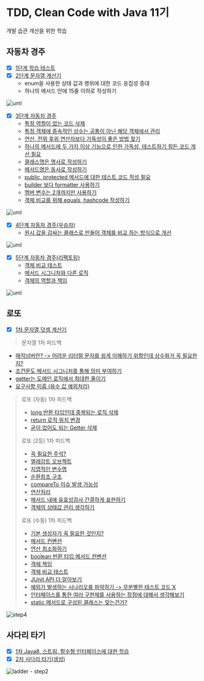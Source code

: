 # TDD, Clean Code with Java 11기

개발 습관 개선을 위한 학습

## 자동차 경주

* [x] [1단게 학습 테스트](https://github.com/next-step/java-racingcar/pull/1847#pullrequestreview-601760737)
* [x] [2단계 문자열 계산기](https://github.com/next-step/java-racingcar/pull/1914#pullrequestreview-605336872)
  * enum을 사용한 상태 값과 행위에 대한 코드 응집성 증대
  * 하나의 메서드 안에 15줄 이하로 작성하기

![uml](../.gitbook/assets/Constants.png)

* [x] [3단계 자동차 경주](https://github.com/next-step/java-racingcar/pull/1960#pullrequestreview-607170886)
  * [특정 역할이 없는 코드 삭제](https://github.com/next-step/java-racingcar/pull/1960#discussion_r589048328)
  * [특정 객체에 종속적인 상수는 공통이 아닌 해당 객체에서 관리](https://github.com/next-step/java-racingcar/pull/1960#discussion_r589048600)
  * [연산, 전위 후위 연산자보다 가독성이 좋은 방법 찾기](https://github.com/next-step/java-racingcar/pull/1960#discussion_r589049127)
  * [하나의 메서드에 두 가지 이상 기능으로 인한 가독성, 테스트하기 힘든 코드 개선 필요](https://github.com/next-step/java-racingcar/pull/1960#discussion_r589050223)
  * [클래스명은 명사로 작성하기](https://github.com/next-step/java-racingcar/pull/1960#discussion_r590055725)
  * [메서드명은 동사로 작성하기](https://github.com/next-step/java-racingcar/pull/1960#discussion_r590056162)
  * [public, protected 메서드에 대한 테스트 코드 작성 필요](https://github.com/next-step/java-racingcar/pull/1960#discussion_r590072116)
  * [builder 보다 formatter 사용하기](https://github.com/next-step/java-racingcar/pull/1960#discussion_r590075327)
  * [멤버 변수는 2개까지만 사용하기](https://github.com/next-step/java-racingcar/pull/1960#discussion_r590078081)
  * [객체 비교를 위해 equals, hashcode 작성하기](https://github.com/next-step/java-racingcar/pull/1960#discussion_r590105669)

![uml](../.gitbook/assets/RequestRacingGame.png)

* [x] [4단계 자동차 경주\(우승자\)](https://github.com/next-step/java-racingcar/pull/2013)
  * [원시 값을 감싸는 클래스로 만들어 객체를 비교 하는 방식으로 개선](https://github.com/next-step/java-racingcar/pull/2013#pullrequestreview-609736875)

![uml](../.gitbook/assets/step4.png)

* [x] [5단계 자동차 경주\(리펙토링\)](https://github.com/next-step/java-racingcar/pull/2037)
  * [객체 비교 테스트](https://github.com/next-step/java-racingcar/pull/2037#discussion_r593197783)
  * [메서드 시그니처와 다른 로직](https://github.com/next-step/java-racingcar/pull/2037#discussion_r593202597)
  * [객체의 역할과 책임](https://github.com/next-step/java-racingcar/pull/2037#discussion_r593203847)

![uml](../.gitbook/assets/step5.png)

## 로또

* [x] [1차 문자열 덧셈 계산기](https://github.com/next-step/java-lotto/pull/1242)

> 문자열 1차 피드백

* [매직넘버란? -&gt; 어려운 리터럴 문자를 쉽게 이해하기 위함인데 상수화가 꼭 필요한지?](https://github.com/next-step/java-lotto/pull/1242#discussion_r594298154)
* [조건문도 메서드 시그니처를 통해 의미 부여하기](https://github.com/next-step/java-lotto/pull/1242#discussion_r594304155)
* [getter는 도메인 로직에서 최대한 줄이기](https://github.com/next-step/java-lotto/pull/1242#discussion_r594307685)
* [요구사항 미흡 \(음수 값 예외처리\)](https://github.com/next-step/java-lotto/pull/1242#discussion_r594310922)

> 로또 \(자동\) 1차 피드백
>
> * [long 반환 타입인데 중복되는 로직 삭제](https://github.com/next-step/java-lotto/pull/1255#discussion_r595985358)
> * [return 로직 위치 변경](https://github.com/next-step/java-lotto/pull/1255#discussion_r595986529)
> * [굳이 없어도 되는 Getter 삭제](https://github.com/next-step/java-lotto/pull/1255#discussion_r595990045)
>
> 로또 \(2등\) 1차 피드백
>
> * [꼭 필요한 주석?](https://github.com/next-step/java-lotto/pull/1261#discussion_r596771924)
> * [엘레강트 오브젝트](https://github.com/next-step/java-lotto/pull/1261#discussion_r596800376)
> * [지엽적인 변수명](https://github.com/next-step/java-lotto/pull/1261#discussion_r596801645)
> * [순환참조 구조](https://github.com/next-step/java-lotto/pull/1261#discussion_r596803272)
> * [compareTo 이슈 발생 가능성](https://github.com/next-step/java-lotto/pull/1261#discussion_r596806649)
> * [연산처리](https://github.com/next-step/java-lotto/pull/1261#discussion_r596810848)
> * [메서드 내에 유효성검사 간결하게 표현하기](https://github.com/next-step/java-lotto/pull/1261#discussion_r596825348)
> * [객체의 상태값 관리 생각하기](https://github.com/next-step/java-lotto/pull/1261#discussion_r596829039)
>
> 로또 \(수동\) 1차 피드백
>
> * [기본 생성자가 꼭 필요한 것인지?](https://github.com/next-step/java-lotto/pull/1273#discussion_r598077223)
> * [메서드 컨벤션](https://github.com/next-step/java-lotto/pull/1273#discussion_r598077620)
> * [연산 최소화하기](https://github.com/next-step/java-lotto/pull/1273#discussion_r598077940)
> * [boolean 반환 타입 메서드 컨벤션](https://github.com/next-step/java-lotto/pull/1273#discussion_r598078056)
> * [객체 책임](https://github.com/next-step/java-lotto/pull/1273#discussion_r598078595)
> * [객체 비교 테스트](https://github.com/next-step/java-lotto/pull/1273#discussion_r598078862)
> * [JUnit API 더 알아보기](https://github.com/next-step/java-lotto/pull/1273#discussion_r598078901)
> * [예외가 발생하는 시나리오를 파악하기 -&gt; 무분별한 테스트 코드 X](https://github.com/next-step/java-lotto/pull/1273#discussion_r598079069)
> * [인터페이스를 통한 여러 구현체를 사용하는 장점에 대해서 생각해보기](https://github.com/next-step/java-lotto/pull/1273#discussion_r598079685)
> * [static 메서드로 구성된 클래스는 맞는건가?](https://github.com/next-step/java-lotto/pull/1273#discussion_r598080023)

![step4](../.gitbook/assets/lotto-step4.png)

## 사다리 타기

* [x] [1차 Java8, 스트림, 함수형 인터페이스에 대한 학습](https://github.com/next-step/java-ladder/pull/829)
* [x] [2차 사다리 타기\(생성\)](https://github.com/next-step/java-ladder/pull/841)

![ladder - step2](../.gitbook/assets/ladder2.png)
